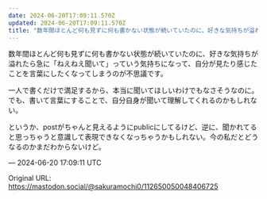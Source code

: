 ```yaml
---
date: 2024-06-20T17:09:11.570Z
updated: 2024-06-20T17:09:11.570Z
title: "数年間ほとんど何も見ずに何も書かない状態が続いていたのに、好きな気持ちが溢れたら[...]"
---
```


<p>数年間ほとんど何も見ずに何も書かない状態が続いていたのに、好きな気持ちが溢れたら急に「ねえねえ聞いて」っていう気持ちになって、自分が見たり感じたことを言葉にしたくなってしまうのが不思議です。</p><p>一人で書くだけで満足するから、本当に聞いてほしいわけでもなさそうなのに。でも、書いて言葉にすることで、自分自身が聞いて理解してくれるのかもしれない。</p><p>というか、postがちゃんと見えるようにpublicにしてるけど、逆に、聞かれてると思っちゃうと意識して表現できなくなっちゃうかもしれない。今の私だとどうなるのかまだわからないけど。</p>

&mdash; 2024-06-20 17:09:11 UTC

Original URL: https://mastodon.social/@sakuramochi0/112650050048406725
